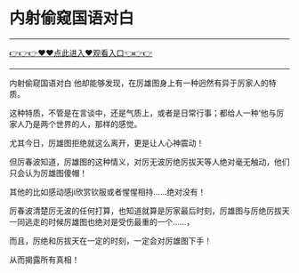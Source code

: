 # 内射偷窥国语对白

<hr/> <a href="https://github.com/kiuhd/dfrw/issues/1">👉👉👉♥♥点此进入♥观看入口👈👉👉</a><hr/>

内射偷窥国语对白
他却能够发现，在厉雄图身上有一种迥然有异于厉家人的特质。

这种特质，不管是在言谈中，还是气质上，或者是日常行事；都给人一种‘他与厉家人乃是两个世界的人，那样的感觉。

尤其今日，厉雄图拒绝就这么离开，更是让人心神震动！

但厉春波知道，厉雄图的这种情义，对厉无波厉绝厉拔天等人绝对毫无触动，他们只会认为厉雄图傻帽！

其他的比如感动感ji欣赏钦服或者惺惺相持……绝对没有！

厉春波清楚厉无波的任何打算，也知道就算是厉家最后时刻，厉雄图与厉绝厉拔天一同逃走的时候厉雄图也绝对是受伤最重的一个……，

而且，厉绝和厉拔天在一定的时刻，一定会对厉雄图下手！

从而揭露所有真相！

